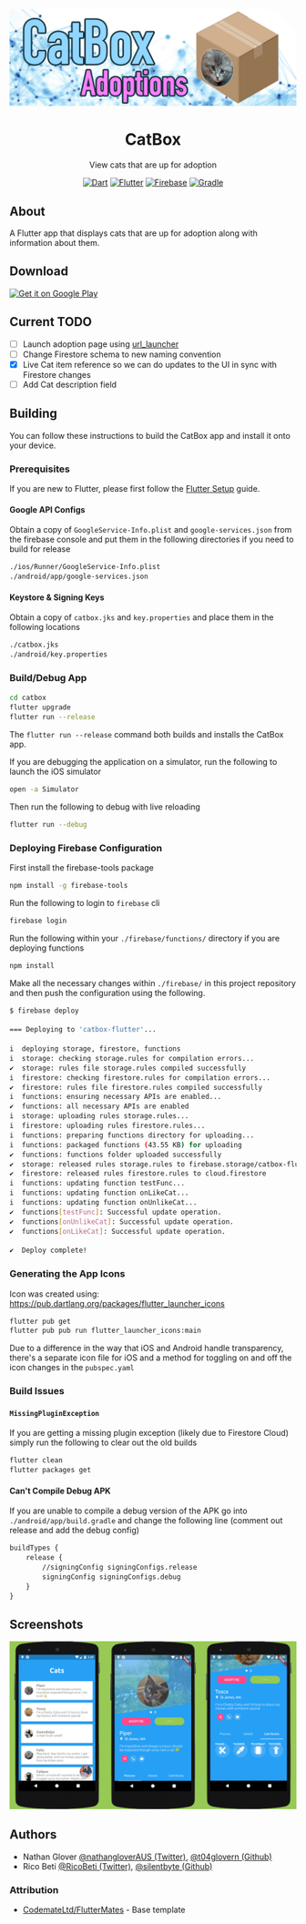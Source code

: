 ![CatBox Banner](/assets/project-banner.jpg)

<div align = "center">
    <h1>CatBox</h1>
    <p>View cats that are up for adoption</p>
    <a href="https://www.dartlang.org/" target="_blank"><img src="https://img.shields.io/badge/Dart-2.0.0-ff69b4.svg?longCache=true&style=for-the-badge" alt="Dart"></a>
    <a href="https://flutter.io/" target="_blank"><img src="https://img.shields.io/badge/Flutter-0.2.8-3BB9FF.svg?longCache=true&style=for-the-badge" alt="Flutter"></a>
    <a href="https://firebase.google.com/" target="_blank"><img src="https://img.shields.io/badge/Firebase-Cloud-orange.svg?longCache=true&style=for-the-badge" alt="Firebase"></a>
    <a href="https://gradle.org/" target="_blank"><img src="https://img.shields.io/badge/Gradle-4.4-green.svg?longCache=true&style=for-the-badge" alt="Gradle"></a>
</div>

## About

A Flutter app that displays cats that are up for adoption along with information about them.

## Download

[<img src="https://play.google.com/intl/en_us/badges/images/generic/en_badge_web_generic.png" alt="Get it on Google Play" height="80">](https://play.google.com/store/apps/details?id=com.nathanglover.catbox)

## Current TODO

- [ ] Launch adoption page using [url_launcher](https://pub.dartlang.org/packages/url_launcher)
- [ ] Change Firestore schema to new naming convention
- [x] Live Cat item reference so we can do updates to the UI in sync with Firestore changes
- [ ] Add Cat description field

## Building

You can follow these instructions to build the CatBox app and install it onto your device.

### Prerequisites

If you are new to Flutter, please first follow the [Flutter Setup](https://flutter.io/setup/) guide.

#### Google API Configs

Obtain a copy of `GoogleService-Info.plist` and `google-services.json` from the firebase console and put them in the following directories if you need to build for release

```bash
./ios/Runner/GoogleService-Info.plist
./android/app/google-services.json
```

#### Keystore & Signing Keys

Obtain a copy of `catbox.jks` and `key.properties` and place them in the following locations

```bash
./catbox.jks
./android/key.properties
```

### Build/Debug App

```bash
cd catbox
flutter upgrade
flutter run --release
```

The `flutter run --release` command both builds and installs the CatBox app.

If you are debugging the application on a simulator, run the following to launch the iOS simulator

```bash
open -a Simulator
```

Then run the following to debug with live reloading

```bash
flutter run --debug
```

### Deploying Firebase Configuration

First install the firebase-tools package

```bash
npm install -g firebase-tools
```

Run the following to login to `firebase` cli

```bash
firebase login
```

Run the following within your `./firebase/functions/` directory if you are deploying functions

```bash
npm install
```

Make all the necessary changes within `./firebase/` in this project repository and then push the configuration using the following.


```bash
$ firebase deploy

=== Deploying to 'catbox-flutter'...

i  deploying storage, firestore, functions
i  storage: checking storage.rules for compilation errors...
✔  storage: rules file storage.rules compiled successfully
i  firestore: checking firestore.rules for compilation errors...
✔  firestore: rules file firestore.rules compiled successfully
i  functions: ensuring necessary APIs are enabled...
✔  functions: all necessary APIs are enabled
i  storage: uploading rules storage.rules...
i  firestore: uploading rules firestore.rules...
i  functions: preparing functions directory for uploading...
i  functions: packaged functions (43.55 KB) for uploading
✔  functions: functions folder uploaded successfully
✔  storage: released rules storage.rules to firebase.storage/catbox-flutter.appspot.com
✔  firestore: released rules firestore.rules to cloud.firestore
i  functions: updating function testFunc...
i  functions: updating function onLikeCat...
i  functions: updating function onUnlikeCat...
✔  functions[testFunc]: Successful update operation.
✔  functions[onUnlikeCat]: Successful update operation.
✔  functions[onLikeCat]: Successful update operation.

✔  Deploy complete!
```

### Generating the App Icons

Icon was created using: https://pub.dartlang.org/packages/flutter_launcher_icons

```bash
flutter pub get
flutter pub pub run flutter_launcher_icons:main
```

Due to a difference in the way that iOS and Android handle transparency, there's a separate icon file for iOS and a method for toggling on and off the icon changes in the `pubspec.yaml`

### Build Issues

#### `MissingPluginException`

If you are getting a missing plugin exception (likely due to Firestore Cloud) simply run the following to clear out the old builds

```bash
flutter clean
flutter packages get
```

#### Can't Compile Debug APK

If you are unable to compile a debug version of the APK go into `./android/app/build.gradle` and change the following line (comment out release and add the debug config)

```xml
buildTypes {
    release {
        //signingConfig signingConfigs.release
        signingConfig signingConfigs.debug
    }
}
```

## Screenshots

![CatBox App](/assets/project-dashboard.jpg)

## Authors

* Nathan Glover [@nathangloverAUS (Twitter)](https://twitter.com/nathangloverAUS), [@t04glovern (Github)](https://github.com/t04glovern)
* Rico Beti [@RicoBeti (Twitter)](https://twitter.com/RicoBeti), [@silentbyte (Github)](https://github.com/SilentByte)

### Attribution

* [CodemateLtd/FlutterMates](https://github.com/CodemateLtd/FlutterMates) - Base template

